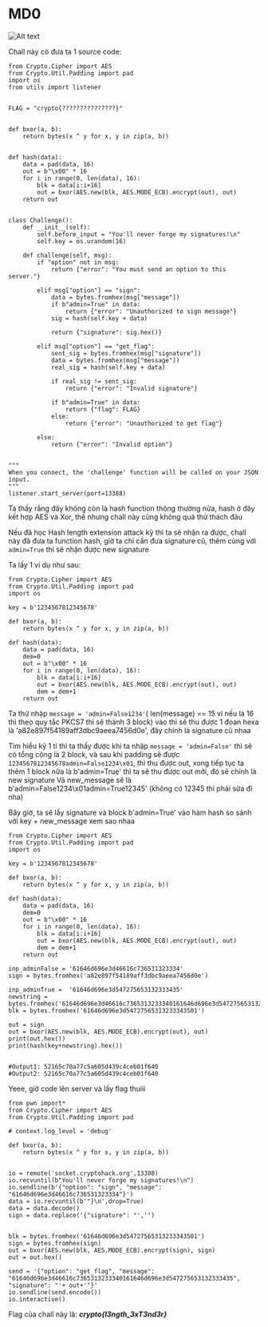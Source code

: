 # MD0
![Alt text](image.png)

Chall này có đưa ta 1 source code:
```
from Crypto.Cipher import AES
from Crypto.Util.Padding import pad
import os
from utils import listener


FLAG = "crypto{???????????????}"


def bxor(a, b):
    return bytes(x ^ y for x, y in zip(a, b))


def hash(data):
    data = pad(data, 16)
    out = b"\x00" * 16
    for i in range(0, len(data), 16):
        blk = data[i:i+16]
        out = bxor(AES.new(blk, AES.MODE_ECB).encrypt(out), out)
    return out


class Challenge():
    def __init__(self):
        self.before_input = "You'll never forge my signatures!\n"
        self.key = os.urandom(16)

    def challenge(self, msg):
        if "option" not in msg:
            return {"error": "You must send an option to this server."}

        elif msg["option"] == "sign":
            data = bytes.fromhex(msg["message"])
            if b"admin=True" in data:
                return {"error": "Unauthorized to sign message"}
            sig = hash(self.key + data)

            return {"signature": sig.hex()}

        elif msg["option"] == "get_flag":
            sent_sig = bytes.fromhex(msg["signature"])
            data = bytes.fromhex(msg["message"])
            real_sig = hash(self.key + data)

            if real_sig != sent_sig:
                return {"error": "Invalid signature"}

            if b"admin=True" in data:
                return {"flag": FLAG}
            else:
                return {"error": "Unauthorized to get flag"}

        else:
            return {"error": "Invalid option"}


"""
When you connect, the 'challenge' function will be called on your JSON
input.
"""
listener.start_server(port=13388)

```
Ta thấy rằng đây không còn là hash function thông thường nữa, hash ở đây kết hợp AES và Xor, thế nhưng chall này cũng không quá thử thách đâu

Nếu đã học Hash length extension attack kỹ thì ta sẽ nhận ra được, chall này đã đưa ta function hash, giờ ta chỉ cần đưa signature cũ, thêm cùng với ``admin=True`` thì sẽ nhận được new signature

Ta lấy 1 ví dụ như sau:
```
from Crypto.Cipher import AES
from Crypto.Util.Padding import pad
import os

key = b'1234567812345678'

def bxor(a, b):
    return bytes(x ^ y for x, y in zip(a, b))

def hash(data):
    data = pad(data, 16)
    dem=0
    out = b"\x00" * 16
    for i in range(0, len(data), 16):
        blk = data[i:i+16]
        out = bxor(AES.new(blk, AES.MODE_ECB).encrypt(out), out)
        dem = dem+1
    return out
```

Ta thử nhập ``message = 'admin=False1234'``( len(message) == 15 vì nếu là 16 thì theo quy tắc PKCS7 thì sẽ thành 3 block) vào thì sẽ thu được 1 đoạn hexa là 'a82e897f54189aff3dbc9aeea7456d0e', đây chính là signature cũ nhaa

Tìm hiểu kỹ 1 tí thì ta thấy được khi ta nhập ``message = 'admin=False'`` thì sẽ có tổng cộng là 2 block, và sau khi padding sẽ được ``1234567812345678admin=False1234\x01``, thì thu được out, xong tiếp tục ta thêm 1 block nữa là b'admin=True' thì ta sẽ thu được out mới, đó sẽ chính là new signature
Và new_message sẽ là b'admin=False1234\x01admin=True12345' (không có 12345 thì phải sửa đi nha)

Bây giờ, ta sẽ lấy signature và block b'admin=True' vào hàm hash so sánh với key + new_message xem sao nhaa
```
from Crypto.Cipher import AES
from Crypto.Util.Padding import pad
import os

key = b'1234567812345678'

def bxor(a, b):
    return bytes(x ^ y for x, y in zip(a, b))

def hash(data):
    data = pad(data, 16)
    dem=0
    out = b"\x00" * 16
    for i in range(0, len(data), 16):
        blk = data[i:i+16]
        out = bxor(AES.new(blk, AES.MODE_ECB).encrypt(out), out)
        dem = dem+1
    return out

inp_adminFalse = '61646d696e3d46616c736531323334'
sign = bytes.fromhex('a82e897f54189aff3dbc9aeea7456d0e')

inp_adminTrue =  '61646d696e3d547275653132333435'
newstring = bytes.fromhex('61646d696e3d46616c7365313233340161646d696e3d547275653132333435')
blk = bytes.fromhex('61646d696e3d54727565313233343501')

out = sign
out = bxor(AES.new(blk, AES.MODE_ECB).encrypt(out), out)
print(out.hex())
print(hash(key+newstring).hex())


#Output1: 52165c70a77c5a605d439c4ceb01f640
#Output2: 52165c70a77c5a605d439c4ceb01f640
```
Yeee, giờ code lên server và lấy flag thuiii
```
from pwn import*
from Crypto.Cipher import AES
from Crypto.Util.Padding import pad

# context.log_level = 'debug'

def bxor(a, b):
    return bytes(x ^ y for x, y in zip(a, b))


io = remote('socket.cryptohack.org',13388)
io.recvuntil(b"You'll never forge my signatures!\n")
io.sendline(b'{"option": "sign", "message": "61646d696e3d46616c736531323334"}')
data = io.recvuntil(b'"}\n',drop=True)
data = data.decode()
sign = data.replace('{"signature": "','')


blk = bytes.fromhex('61646d696e3d54727565313233343501')
sign = bytes.fromhex(sign)
out = bxor(AES.new(blk, AES.MODE_ECB).encrypt(sign), sign)
out = out.hex()

send = '{"option": "get_flag", "message": "61646d696e3d46616c7365313233340161646d696e3d547275653132333435", "signature": "'+ out+'"}'
io.sendline(send.encode())
io.interactive()
```
Flag của chall này là: ***crypto{l3ngth_3xT3nd3r}***